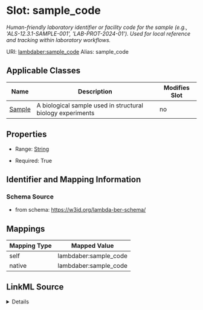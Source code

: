 

# Slot: sample_code 


_Human-friendly laboratory identifier or facility code for the sample (e.g., 'ALS-12.3.1-SAMPLE-001', 'LAB-PROT-2024-01'). Used for local reference and tracking within laboratory workflows._





URI: [lambdaber:sample_code](https://w3id.org/lambda-ber-schema/sample_code)
Alias: sample_code

<!-- no inheritance hierarchy -->





## Applicable Classes

| Name | Description | Modifies Slot |
| --- | --- | --- |
| [Sample](Sample.md) | A biological sample used in structural biology experiments |  no  |






## Properties

* Range: [String](String.md)

* Required: True




## Identifier and Mapping Information






### Schema Source


* from schema: https://w3id.org/lambda-ber-schema/




## Mappings

| Mapping Type | Mapped Value |
| ---  | ---  |
| self | lambdaber:sample_code |
| native | lambdaber:sample_code |




## LinkML Source

<details>
```yaml
name: sample_code
description: Human-friendly laboratory identifier or facility code for the sample
  (e.g., 'ALS-12.3.1-SAMPLE-001', 'LAB-PROT-2024-01'). Used for local reference and
  tracking within laboratory workflows.
from_schema: https://w3id.org/lambda-ber-schema/
rank: 1000
alias: sample_code
owner: Sample
domain_of:
- Sample
range: string
required: true

```
</details>